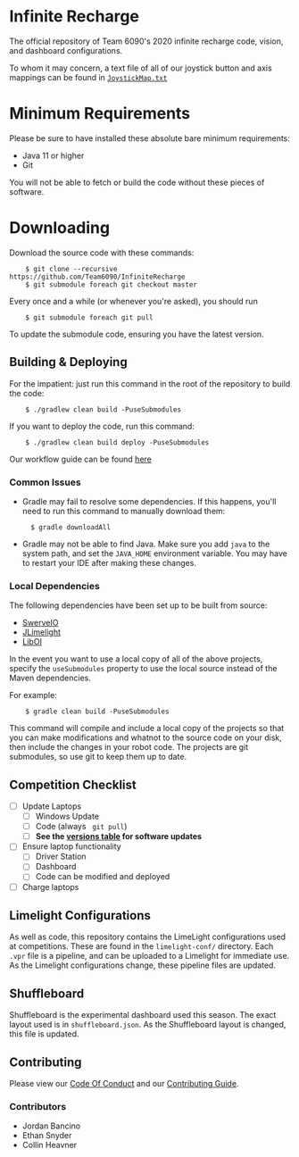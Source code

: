 # Infinite Recharge
The official repository of Team 6090's 2020 infinite recharge code, vision, and dashboard configurations.

To whom it may concern, a text file of all of our joystick button and axis mappings can be found in [`JoystickMap.txt`](JoystickMap.txt)

# Minimum Requirements
Please be sure to have installed these absolute bare minimum requirements:

- Java 11 or higher
- Git

You will not be able to fetch or build the code without these pieces of software.

# Downloading
Download the source code with these commands:

        $ git clone --recursive https://github.com/Team6090/InfiniteRecharge
        $ git submodule foreach git checkout master

Every once and a while (or whenever you're asked), you should run

        $ git submodule foreach git pull

To update the submodule code, ensuring you have the latest version.

## Building & Deploying
For the impatient: just run this command in the root of the repository to build the code:

        $ ./gradlew clean build -PuseSubmodules

If you want to deploy the code, run this command:

        $ ./gradlew clean build deploy -PuseSubmodules

Our workflow guide can be found [here](#contributing)

### Common Issues
- Gradle may fail to resolve some dependencies. If this happens, you'll need to run this command to manually download them: 

        $ gradle downloadAll

- Gradle may not be able to find Java. Make sure you add `java` to the system path, and set the `JAVA_HOME` environment variable. You may have to restart your IDE after making these changes.

### Local Dependencies
The following dependencies have been set up to be built from source:

- [SwerveIO](https://git.bancino.net/?p=robotics/SwerveIO.git)
- [JLimelight](https://git.bancino.net/?p=robotics/JLimelight.git)
- [LibOI](https://github.com/Team6090/?p=robotics/LibOI.git)

In the event you want to use a local copy of all of the above projects, specify the `useSubmodules` property to use the local source instead of the Maven dependencies.

For example:

        $ gradle clean build -PuseSubmodules

This command will compile and include a local copy of the projects so that you can make modifications and whatnot to the source code on your disk, then include the changes in your robot code. The projects are git submodules, so use git to keep them up to date.

## Competition Checklist
- [ ] Update Laptops
    - [ ] Windows Update
    - [ ] Code (always ` git pull`)
    - [ ] **See the [versions table](https://github.com/Team6090/Software-Table/blob/master/README.md) for software updates**
- [ ] Ensure laptop functionality
    - [ ] Driver Station
    - [ ] Dashboard
    - [ ] Code can be modified and deployed
- [ ] Charge laptops

## Limelight Configurations
As well as code, this repository contains the LimeLight configurations used at competitions. These are found in the `limelight-conf/` directory. Each `.vpr` file is a pipeline, and can be uploaded to a Limelight for immediate use. As the Limelight configurations change, these pipeline files are updated.

## Shuffleboard
Shuffleboard is the experimental dashboard used this season. The exact layout used is in `shuffleboard.json`. As the Shuffleboard layout is changed, this file is updated.

## Contributing
Please view our [Code Of Conduct](CODE_OF_CONDUCT.md) and our [Contributing Guide](https://docs.google.com/document/d/1KQAkZUGQNtcGS0PK-z6KMCrwNERii5Keec-gO0QWUK0/edit?usp=sharing).

### Contributors
- Jordan Bancino
- Ethan Snyder
- Collin Heavner